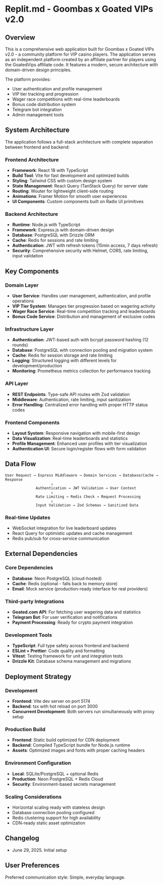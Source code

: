 # Replit.md - Goombas x Goated VIPs v2.0

## Overview

This is a comprehensive web application built for Goombas x Goated VIPs v2.0 - a community platform for VIP casino players. The application serves as an independent platform created by an affiliate partner for players using the GoatedVips affiliate code. It features a modern, secure architecture with domain-driven design principles.

The platform provides:
- User authentication and profile management
- VIP tier tracking and progression
- Wager race competitions with real-time leaderboards
- Bonus code distribution system
- Telegram bot integration
- Admin management tools

## System Architecture

The application follows a full-stack architecture with complete separation between frontend and backend:

### Frontend Architecture
- **Framework**: React 18 with TypeScript
- **Build Tool**: Vite for fast development and optimized builds
- **Styling**: Tailwind CSS with custom design system
- **State Management**: React Query (TanStack Query) for server state
- **Routing**: Wouter for lightweight client-side routing
- **Animations**: Framer Motion for smooth user experiences
- **UI Components**: Custom components built on Radix UI primitives

### Backend Architecture  
- **Runtime**: Node.js with TypeScript
- **Framework**: Express.js with domain-driven design
- **Database**: PostgreSQL with Drizzle ORM
- **Cache**: Redis for sessions and rate limiting
- **Authentication**: JWT with refresh tokens (15min access, 7 days refresh)
- **Security**: Comprehensive security with Helmet, CORS, rate limiting, input validation

## Key Components

### Domain Layer
- **User Service**: Handles user management, authentication, and profile operations
- **VIP Tier System**: Manages tier progression based on wagering activity
- **Wager Race Service**: Real-time competition tracking and leaderboards
- **Bonus Code Service**: Distribution and management of exclusive codes

### Infrastructure Layer
- **Authentication**: JWT-based auth with bcrypt password hashing (12 rounds)
- **Database**: PostgreSQL with connection pooling and migration system
- **Cache**: Redis for session storage and rate limiting
- **Logging**: Structured logging with different levels for development/production
- **Monitoring**: Prometheus metrics collection for performance tracking

### API Layer
- **REST Endpoints**: Type-safe API routes with Zod validation
- **Middleware**: Authentication, rate limiting, input sanitization
- **Error Handling**: Centralized error handling with proper HTTP status codes

### Frontend Components
- **Layout System**: Responsive navigation with mobile-first design
- **Data Visualization**: Real-time leaderboards and statistics
- **Profile Management**: Enhanced user profiles with tier visualization
- **Authentication UI**: Secure login/register flows with form validation

## Data Flow

```
User Request → Express Middleware → Domain Services → Database/Cache → Response
                     ↓
              Authentication → JWT Validation → User Context
                     ↓
              Rate Limiting → Redis Check → Request Processing
                     ↓
              Input Validation → Zod Schemas → Sanitized Data
```

### Real-time Updates
- WebSocket integration for live leaderboard updates
- React Query for optimistic updates and cache management
- Redis pub/sub for cross-service communication

## External Dependencies

### Core Dependencies
- **Database**: Neon PostgreSQL (cloud-hosted)
- **Cache**: Redis (optional - falls back to memory store)
- **Email**: Mock service (production-ready interface for real providers)

### Third-party Integrations
- **Goated.com API**: For fetching user wagering data and statistics
- **Telegram Bot**: For user verification and notifications
- **Payment Processing**: Ready for crypto payment integration

### Development Tools
- **TypeScript**: Full type safety across frontend and backend
- **ESLint + Prettier**: Code quality and formatting
- **Vitest**: Testing framework for unit and integration tests
- **Drizzle Kit**: Database schema management and migrations

## Deployment Strategy

### Development
- **Frontend**: Vite dev server on port 5174
- **Backend**: tsx with hot reload on port 3000
- **Concurrent Development**: Both servers run simultaneously with proxy setup

### Production Build
- **Frontend**: Static build optimized for CDN deployment
- **Backend**: Compiled TypeScript bundle for Node.js runtime
- **Assets**: Optimized images and fonts with proper caching headers

### Environment Configuration
- **Local**: SQLite/PostgreSQL + optional Redis
- **Production**: Neon PostgreSQL + Redis Cloud
- **Security**: Environment-based secrets management

### Scaling Considerations
- Horizontal scaling ready with stateless design
- Database connection pooling configured
- Redis clustering support for high availability
- CDN-ready static asset optimization

## Changelog

- June 29, 2025. Initial setup

## User Preferences

Preferred communication style: Simple, everyday language.